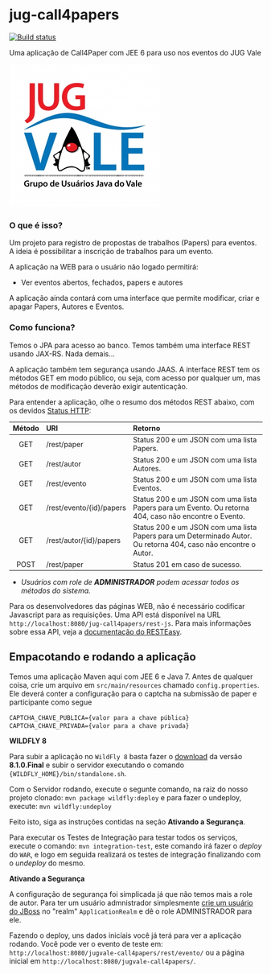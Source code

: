 jug-call4papers
===============

[![Build status](https://travis-ci.org/CodeVale/jug-call4papers.png)](https://travis-ci.org/CodeVale/jug-call4papers.png?branch=master)

Uma aplicação de Call4Paper com JEE 6 para uso nos eventos do JUG Vale

![JUG](src/main/webapp/img/logo_jug_vale_final.jpg)

### O que é isso?

Um projeto para registro de propostas de trabalhos (Papers) para eventos. A ideia é possibilitar a inscrição de trabalhos para um evento.

A aplicação na WEB para o usuário não logado permitirá:

* Ver eventos abertos, fechados, papers e autores

A aplicação ainda contará com uma interface que permite modificar, criar e apagar Papers, Autores e Eventos. 

### Como funciona?

Temos o JPA para acesso ao banco. Temos também uma interface REST usando JAX-RS. Nada demais...

A aplicação também tem segurança usando JAAS. A interface REST tem os métodos GET em modo público, ou seja, com acesso por qualquer um, mas métodos de modificação deverão exigir autenticação. 

Para entender a aplicação, olhe o resumo dos métodos REST abaixo, com os devidos [Status HTTP](http://www.restapitutorial.com/httpstatuscodes.html):


Método 	  | URI											              | Retorno 
:-----:	  | :-------------------------------------| :------------------
GET		    | /rest/paper                        |  Status 200 e um JSON com uma lista Papers.
GET		    | /rest/autor                        |  Status 200 e um JSON com uma lista Autores.
GET		    | /rest/evento                       |  Status 200 e um JSON com uma lista Eventos.
GET		    | /rest/evento/{id}/papers           |  Status 200 e um JSON com uma lista Papers para um Evento. Ou retorna 404, caso não encontre o Evento.
GET		    | /rest/autor/{id}/papers            |  Status 200 e um JSON com uma lista Papers para um Determinado Autor. Ou retorna 404, caso não encontre o Autor.
POST		  | /rest/paper                                      | Status 201 em caso de sucesso.

* _Usuários com role de **ADMINISTRADOR** podem acessar todos os métodos do sistema._


Para os desenvolvedores das páginas WEB, não é necessário codificar Javascript para as requisições. Uma API está disponível na URL `http://localhost:8080/jug-call4papers/rest-js`. Para mais informações sobre essa API, veja a [documentação do RESTEasy](http://docs.jboss.org/resteasy/docs/2.3.7.Final/userguide/html/AJAX_Client.html#d4e1923).

Empacotando e rodando a aplicação
--------

Temos uma aplicação Maven aqui com JEE 6 e Java 7.
Antes de qualquer coisa, crie um arquivo em `src/main/resources` chamado `config.properties`. Ele deverá conter a configuração para o captcha na submissão de paper e participante como segue
~~~
CAPTCHA_CHAVE_PUBLICA={valor para a chave pública}
CAPTCHA_CHAVE_PRIVADA={valor para a chave privada}
~~~


**WILDFLY 8**

Para subir a aplicação no `WildFly 8` basta fazer o [download](http://wildfly.org/downloads/) da versão **8.1.0.Final** e subir o servidor executando o comando `{WILDFLY_HOME}/bin/standalone.sh`.

Com o Servidor rodando, execute o segunte comando, na raiz do nosso projeto clonado: `mvn package wildfly:deploy` e para fazer o undeploy, execute: `mvn wildfly:undeploy`

Feito isto, siga as instruções contidas na seção **Ativando a Segurança**.

Para executar os Testes de Integração para testar todos os serviços, execute o comando: `mvn integration-test`, este comando irá fazer o _deploy_ do `WAR`, e logo em seguida realizará os testes de integração finalizando com o _undeploy_ do mesmo.

**Ativando a Segurança**

A configuração de segurança foi simplicada já que não temos mais a role de autor. Para ter um usuário admnistrador simplesmente [crie um usuário do JBoss](https://docs.jboss.org/author/display/AS71/add-user+utility) no "realm"   `ApplicationRealm` e dê o role ADMINISTRADOR para ele.

Fazendo o deploy, uns dados inicíais você já terá para ver a aplicação rodando. Você pode ver o evento de teste em: `http://localhost:8080/jugvale-call4papers/rest/evento/` ou a página inicial em `http://localhost:8080/jugvale-call4papers/`.
